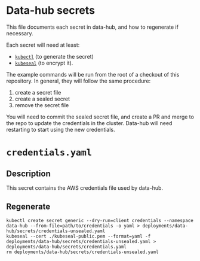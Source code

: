 # Data-hub secrets

This file documents each secret in data-hub, and how to regenerate if necessary.

Each secret will need at least:
- [`kubectl`](https://kubernetes.io/docs/tasks/tools/) (to generate the secret)
- [`kubeseal`](https://github.com/bitnami-labs/sealed-secrets/releases) (to encrypt it).

The example commands will be run from the root of a checkout of this repository. In general, they will follow the same procedure:
1. create a secret file
2. create a sealed secret
3. remove the secret file

You will need to commit the sealed secret file, and create a PR and merge to the repo to update the credentials in the cluster.
Data-hub will need restarting to start using the new credentials.

# `credentials.yaml`

## Description
This secret contains the AWS credentials file used by data-hub.

## Regenerate
```
kubectl create secret generic --dry-run=client credentials --namespace data-hub --from-file=path/to/credentials -o yaml > deployments/data-hub/secrets/credentials-unsealed.yaml
kubeseal --cert ./kubeseal-public.pem --format=yaml -f deployments/data-hub/secrets/credentials-unsealed.yaml > deployments/data-hub/secrets/credentials.yaml
rm deployments/data-hub/secrets/credentials-unsealed.yaml
```
